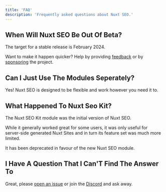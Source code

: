 ```yaml
---
title: 'FAQ'
description: 'Frequently asked questions about Nuxt SEO.'
---
```


## When Will Nuxt SEO Be Out Of Beta?

The target for a stable release is February 2024.

Want to make it happen quicker? Help by providing [feedback](https://github.com/harlan-zw/nuxt-seo-kit/discussions/108)
or by [sponsoring](https://github.com/sponsors/harlan-zw) the project.

## Can I Just Use The Modules Seperately?

Yes! Nuxt SEO is designed to be flexible and work however you need it to.

## What Happened To Nuxt Seo Kit?

The Nuxt SEO Kit module was the initial version of Nuxt SEO.

While it generally worked great for some users, it was only useful for server-side generated Nuxt Sites and in turn its feature
set was much more limited.

It has been deprecated in favour of the new Nuxt SEO module.

## I Have A Question That I Can'T Find The Answer To

Great, please [open an issue](https://github.com/harlan-zw/nuxt-seo-kit/issues/new/choose) or join the [Discord](https://discord.gg/275MBUBvgP) and ask away.
